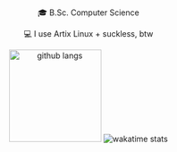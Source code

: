 <div align="center">
    <p align="center">
    <p>🎓 B.Sc. Computer Science</p>
    <p>💻 I use Artix Linux + suckless, btw</p>
    <img src="https://github-readme-stats.vercel.app/api/top-langs/?username=fr9ncis&layout=compact&theme=tokyonight" alt="github langs" height="165">
    <img src="https://github-readme-stats.vercel.app/api/wakatime?username=fr9ncis&custom_title=Weekly%20Activity&theme=tokyonight" alt="wakatime stats" style="max-width:100%;"/>
    </p>
</div>
